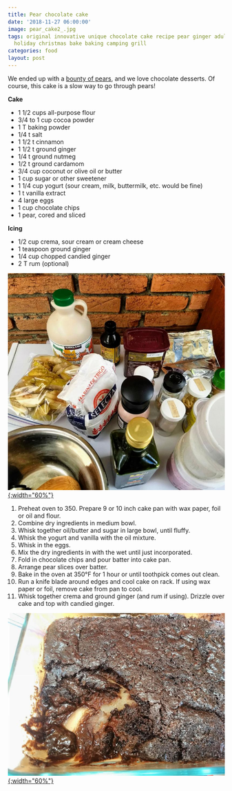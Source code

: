 ```yaml
---
title: Pear chocolate cake
date: '2018-11-27 06:00:00'
image: pear_cake2_.jpg
tags: original innovative unique chocolate cake recipe pear ginger adult dessert sweet
  holiday christmas bake baking camping grill
categories: food
layout: post
---
```


We ended up with a [bounty of pears](https://reverdecer.annalisagross.com/2018/08/31/pools-for-pears/), and we love chocolate desserts. Of course, this cake is a slow way to go through pears!

**Cake**

* 1 1/2 cups all-purpose flour
* 3/4 to 1 cup cocoa powder
* 1 T baking powder
* 1/4 t salt
* 1 1/2 t cinnamon
* 1 1/2 t ground ginger
* 1/4 t ground nutmeg
* 1/2 t ground cardamom
* 3/4 cup coconut or olive oil or butter
* 1 cup sugar or other sweetener
* 1 1/4 cup yogurt (sour cream, milk, buttermilk, etc. would be fine)
* 1 t vanilla extract 
* 4 large eggs
* 1 cup chocolate chips
* 1 pear, cored and sliced

**Icing**

* 1/2 cup crema, sour cream or cream cheese
* 1 teaspoon ground ginger
* 1/4 cup chopped candied ginger
* 2 T rum (optional)

[![](/images/pear_cake_.jpg){:width="60%"}](/images/pear_cake.jpg)

1. Preheat oven to 350. Prepare 9 or 10 inch cake pan with wax paper, foil or oil and flour.
2. Combine dry ingredients in medium bowl.
3. Whisk together oil/butter and sugar in large bowl, until fluffy.
4. Whisk the yogurt and vanilla with the oil mixture.
5. Whisk in the eggs.
6. Mix the dry ingredients in with the wet until just incorporated.
7. Fold in chocolate chips and pour batter into cake pan.
8. Arrange pear slices over batter.
9. Bake in the oven at 350°F for 1 hour or until toothpick comes out clean.
10. Run a knife blade around edges and cool cake on rack. If using wax paper or foil, remove cake from pan to cool.
11. Whisk together crema and ground ginger (and rum if using). Drizzle over cake and top with candied ginger.

[![](/images/pear_cake3_.jpg){:width="60%"}](/images/pear_cake3.jpg)